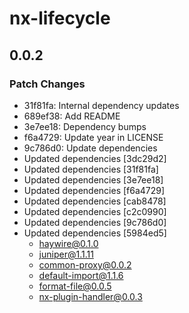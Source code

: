# nx-lifecycle

## 0.0.2

### Patch Changes

- 31f81fa: Internal dependency updates
- 689ef38: Add README
- 3e7ee18: Dependency bumps
- f6a4729: Update year in LICENSE
- 9c786d0: Update dependencies
- Updated dependencies [3dc29d2]
- Updated dependencies [31f81fa]
- Updated dependencies [3e7ee18]
- Updated dependencies [f6a4729]
- Updated dependencies [cab8478]
- Updated dependencies [c2c0990]
- Updated dependencies [9c786d0]
- Updated dependencies [5984ed5]
  - haywire@0.1.0
  - juniper@1.1.11
  - common-proxy@0.0.2
  - default-import@1.1.6
  - format-file@0.0.5
  - nx-plugin-handler@0.0.3
